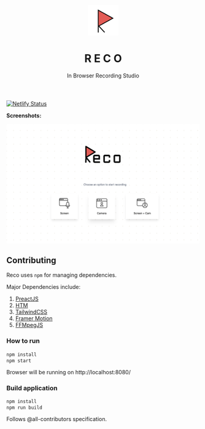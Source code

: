 <div align="center">
  <header>
    <img src="public/apple-icon-180.png" height="80" alt="Screenshot of Reco">
    <h1>R E C O</h1>
    <p>In Browser Recording Studio</p>
  </header>
</div>

[![Netlify Status](https://api.netlify.com/api/v1/badges/60fc6191-da87-4d72-a2d9-08b481b2cce9/deploy-status)](https://app.netlify.com/sites/hopeful-shannon-58e0d1/deploys)

**Screenshots:**

![Screenshot of Reco](assets/ss.png)

## Contributing

Reco uses `npm` for managing dependencies.

Major Dependencies include:

1. [PreactJS](https://preactjs.com/)
1. [HTM](https://github.com/developit/htm)
1. [TailwindCSS](https://tailwindcss.com/)
1. [Framer Motion](https://www.framer.com/motion/)
1. [FFMpegJS](https://github.com/Kagami/ffmpeg.js/)

### How to run

```
npm install
npm start
```

Browser will be running on http://localhost:8080/

### Build application

```
npm install
npm run build
```

Follows @all-contributors specification.

